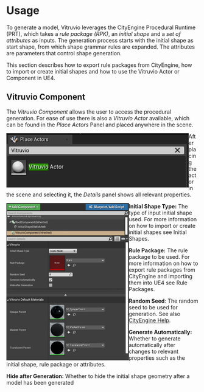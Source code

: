 # Usage

To generate a model, Vitruvio leverages the CityEngine Procedural Runtime (PRT), which takes a *rule package (RPK)*, an *initial shape* and a *set of attributes* as inputs. The generation process starts with the initial shape as start shape, from which shape grammar rules are expanded. The attributes are parameters that control shape generation.

This section describes how to export rule packages from CityEngine, how to import or create initial shapes and how to use the Vitruvio Actor or Component in UE4.

## Vitruvio Component

The *Vitruvio Component* allows the user to access the procedural generation. For ease of use there is also a *Vitruvio Actor* available, which can be found in the *Place Actors* Panel and placed anywhere in the scene.

<img src="img\select_vitruvio_actor.jpg" style="zoom:75%; float: left;" />

After placing the actor in the scene and selecting it, the *Details* panel shows all relevant properties.

<img src="img\vitruvio_component.jpg" style="zoom:50%; float: left;" />

**Initial Shape Type:** The type of input initial shape used. For more information on how to import or create initial shapes see Initial Shapes.

**Rule Package:** The rule package to be used. For more information on how to export rule packages from CityEngine and importing them into UE4 see Rule Packages.

**Random Seed**: The random seed to be used for generation. See also [CityEngine Help](https://doc.arcgis.com/en/cityengine/2019.1/help/help-working-with-rules.htm#GUID-FD7F11D4-778E-4485-901B-E11DDD2099F2).

**Generate Automatically:** Whether to generate automatically after changes to relevant properties such as the initial shape, rule package or attributes.

**Hide after Generation:** Whether to hide the initial shape geometry after a model has been generated

